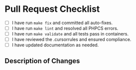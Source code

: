# Pull Request Checklist

- [ ] I have run `make fix` and committed all auto-fixes.
- [ ] I have run `make lint` and resolved all PHPCS errors.
- [ ] I have run `make validate` and all tests pass in containers.
- [ ] I have reviewed the .cursorrules and ensured compliance.
- [ ] I have updated documentation as needed.

## Description of Changes

<!-- Please describe your changes and link any relevant issues or discussions. -->
